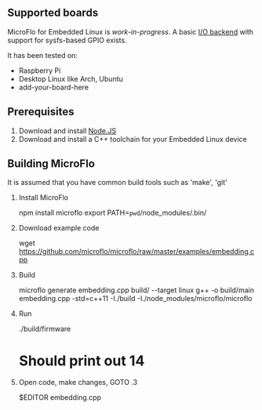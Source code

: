 
Supported boards
-----------------

MicroFlo for Embedded Linux is *work-in-progress*.
A basic [I/O backend](../microflo/linux.hpp) with support for sysfs-based GPIO exists.

It has been tested on:

* Raspberry Pi
* Desktop Linux like Arch, Ubuntu
* add-your-board-here

Prerequisites
-----------------

1. Download and install [Node.JS](http://nodejs.org)
2. Download and install a C++ toolchain for your Embedded Linux device


Building MicroFlo
------------------
It is assumed that you have common build tools such as 'make', 'git'

1. Install MicroFlo

    npm install microflo
    export PATH=`pwd`/node_modules/.bin/

2. Download example code

    wget https://github.com/microflo/microflo/raw/master/examples/embedding.cpp

3. Build

    microflo generate embedding.cpp build/ --target linux
    g++ -o build/main embedding.cpp -std=c++11 -I./build -I./node_modules/microflo/microflo

4. Run

    ./build/firmware
    # Should print out 14

5. Open code, make changes, GOTO .3

    $EDITOR embedding.cpp
